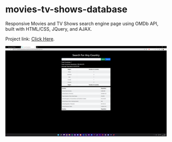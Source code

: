 # movies-tv-shows-database
Responsive Movies and TV Shows search engine page using OMDb API, built with HTML/CSS, JQuery, and AJAX.

Project link: [Click Here](https://ehabzubedat.github.io/movies-tv-shows-database/).

![](assets/images/preview.png)
